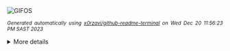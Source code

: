 <div align="justify">
<picture>
    <source media="(prefers-color-scheme: dark)" srcset="https://i.ibb.co/kDJkxs7/output-gif.gif">
    <source media="(prefers-color-scheme: light)" srcset="https://i.ibb.co/kDJkxs7/output-gif.gif">
    <img alt="GIFOS" src="https://i.ibb.co/kDJkxs7/output-gif.gif">
</picture>

<sub><i>Generated automatically using [x0rzavi/github-readme-terminal](https://github.com/x0rzavi/github-readme-terminal) on Wed Dec 20 11:56:23 PM SAST 2023</i></sub>

<details>
<summary>More details</summary>

</details>
</div>
